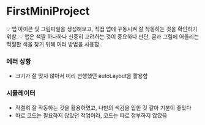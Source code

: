# **FirstMiniProject**

<aside>
💡 앱 아이콘 및 그림파일을 생성해보고, 직접 앱에 구동시켜 잘 작동하는 것을 확인하기 위함.
💡 앱은 색깔 하나하나 신중히 고려하는 것이 중요하다 판단, 글과 그림에 어울리는 적절한 색을 찾기 위해 여러 방법을 사용함. 

</aside>

### 에러 상황

- 크기가 잘 맞지 않아서 미리 선행했던 autoLayout을 활용함

### 시뮬레이터

- 적절히 잘 작동하는 것을 활용하였고, 나만의 색감을 입힌 것 같아 기분이 좋았다
- 따로 코드는 필요하지 않았던 작업이라, 코드는 따로 첨부하지 않았음